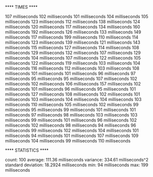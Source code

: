 **** TIMES ****

107 milliseconds
102 milliseconds
101 milliseconds
104 milliseconds
105 milliseconds
123 milliseconds
112 milliseconds
138 milliseconds
124 milliseconds
120 milliseconds
117 milliseconds
134 milliseconds
160 milliseconds
192 milliseconds
126 milliseconds
133 milliseconds
149 milliseconds
117 milliseconds
199 milliseconds
110 milliseconds
114 milliseconds
123 milliseconds
139 milliseconds
121 milliseconds
143 milliseconds
115 milliseconds
127 milliseconds
114 milliseconds
108 milliseconds
129 milliseconds
132 milliseconds
107 milliseconds
129 milliseconds
104 milliseconds
107 milliseconds
122 milliseconds
105 milliseconds
122 milliseconds
119 milliseconds
103 milliseconds
104 milliseconds
116 milliseconds
112 milliseconds
103 milliseconds
108 milliseconds
101 milliseconds
101 milliseconds
96 milliseconds
97 milliseconds
95 milliseconds
95 milliseconds
107 milliseconds
102 milliseconds
102 milliseconds
106 milliseconds
157 milliseconds
102 milliseconds
101 milliseconds
96 milliseconds
95 milliseconds
101 milliseconds
127 milliseconds
108 milliseconds
102 milliseconds
101 milliseconds
103 milliseconds
104 milliseconds
104 milliseconds
103 milliseconds
110 milliseconds
105 milliseconds
102 milliseconds
99 milliseconds
95 milliseconds
99 milliseconds
101 milliseconds
101 milliseconds
97 milliseconds
98 milliseconds
103 milliseconds
103 milliseconds
99 milliseconds
101 milliseconds
96 milliseconds
102 milliseconds
102 milliseconds
98 milliseconds
94 milliseconds
96 milliseconds
99 milliseconds
102 milliseconds
104 milliseconds
101 milliseconds
94 milliseconds
101 milliseconds
107 milliseconds
109 milliseconds
104 milliseconds
99 milliseconds
110 milliseconds

**** STATISTICS ****

count: 100
average: 111.36 milliseconds
variance: 334.61 milliseconds^2
standard deviation: 18.2924 milliseconds
min: 94 milliseconds
max: 199 milliseconds
